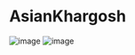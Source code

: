 # AsianKhargosh
![image](https://user-images.githubusercontent.com/79650502/147386624-d9500d10-bb4a-4c0e-9c90-8a835b17b828.png)
![image](https://user-images.githubusercontent.com/79650502/147386825-959442c8-bdf2-42c9-ad04-71ee279c9cb7.png)
